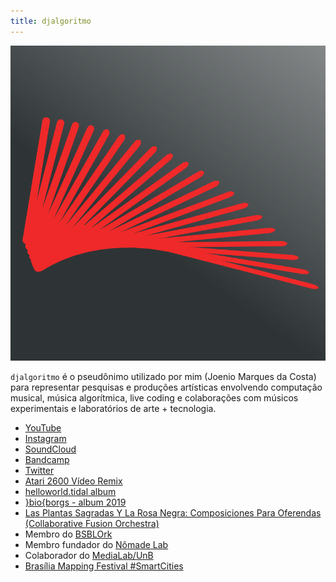 ```yaml
---
title: djalgoritmo
---
```


![djalgoritmo logotipo](/files/djalgoritmo/djalgoritmo-profile-logo-v2.png)


`djalgoritmo` é o pseudônimo utilizado por mim (Joenio Marques da Costa) para
representar pesquisas e produções artísticas envolvendo computação musical,
música algorítmica, live coding e colaborações com músicos experimentais e
laboratórios de arte + tecnologia.

* [YouTube](https://www.youtube.com/channel/UC190_sCiYfgqRveTMtBcdpQ)
* [Instagram](https://instagram.com/djalgoritmo)
* [SoundCloud](http://soundcloud.com/joenio)
* [Bandcamp](https://djalgoritmo.bandcamp.com)
* [Twitter](https://twitter.com/joenio)
* [Atari 2600 Vídeo Remix](/atari-2600-video-remix)
* [helloworld.tidal album](/helloworld.tidal)
* [}bio{borgs - album 2019](/bioborgs)
* [Las Plantas Sagradas Y La Rosa Negra: Composiciones Para Oferendas (Collaborative Fusion Orchestra)](/las-plantas-sagradas)
* Membro do [BSBLOrk](http://bsblork.gitlab.io)
* Membro fundador do [Nômade Lab](http://nomadelab.gitlab.io)
* Colaborador do [MediaLab/UnB](http://medialab.unb.br)
* [Brasília Mapping Festival #SmartCities](/bmf-2019)
